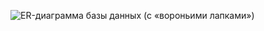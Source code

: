 ![ER-диаграмма базы данных (с «вороньими лапками»)](https://github.com/Minassyants/issuesystem/assets/105652196/59a57c02-a371-4c38-a9ef-cddd0e0534de)
